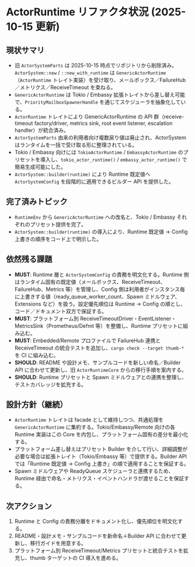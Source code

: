 # ActorRuntime リファクタ状況 (2025-10-15 更新)

## 現状サマリ
- 旧 `ActorSystemParts` は 2025-10-15 時点でリポジトリから削除済み。`ActorSystem::new` / `::new_with_runtime` は `GenericActorRuntime`（`ActorRuntime` トレイト実装）を受け取り、メールボックス／FailureHub／メトリクス／ReceiveTimeout を束ねる。
- `GenericActorRuntime` は Tokio / Embassy 拡張トレイトから差し替え可能で、`PriorityMailboxSpawnerHandle` を通じてスケジューラを抽象化している。
- `ActorRuntime` トレイトにより GenericActorRuntime の API 群（receive-timeout factory/driver, metrics sink, root event listener, escalation handler）が統合済み。
- `ActorSystemParts` 由来の利用者向け複数戻り値は廃止され、ActorSystem はランタイムを一括で受け取る形に整理されている。
- Tokio / Embassy 向けには `TokioActorRuntime` / `EmbassyActorRuntime` のプリセットを導入し、`tokio_actor_runtime()` / `embassy_actor_runtime()` で簡易生成可能にした。
- `ActorSystem::builder(runtime)` により Runtime 既定値へ `ActorSystemConfig` を段階的に適用できるビルダー API を提供した。

## 完了済みトピック
- `RuntimeEnv` から `GenericActorRuntime` への改名と、Tokio / Embassy それぞれのプリセット提供を完了。
- `ActorSystem::builder(runtime)` の導入により、Runtime 既定値 → Config 上書きの順序をコード上で明示した。

## 依然残る課題
- **MUST**: Runtime 層と `ActorSystemConfig` の責務を明文化する。Runtime 側はランタイム固有の既定値（メールボックス、ReceiveTimeout、FailureHub、Metrics 等）を管理し、Config 側は利用者がインスタンス毎に上書きする値（ready_queue_worker_count、Spawn ミドルウェア、Extensions など）を扱う。設定優先順位は Runtime → Config の順とし、コード／ドキュメント双方で保証する。
- **MUST**: プラットフォーム別 ReceiveTimeoutDriver・EventListener・MetricsSink（Prometheus/Defmt 等）を整備し、Runtime プリセットに組み込む。
- **MUST**: Embedded/Remote プロファイルで FailureHub 連携と ReceiveTimeout の統合テストを追加し、`cargo check --target thumb-*` を CI に組み込む。
- **SHOULD**: README や設計メモ、サンプルコードを新しい命名／Builder API に合わせて更新し、旧 `ActorRuntimeCore` からの移行手順を案内する。
- **SHOULD**: Runtime プリセットと Spawn ミドルウェアとの連携を整理し、テストカバレッジを拡充する。

## 設計方針（継続）
- `ActorRuntime` トレイトは facade として維持しつつ、共通処理を `GenericActorRuntime` に集約する。Tokio/Embassy/Remote 向けの各 Runtime 実装はこの Core を内包し、プラットフォーム固有の差分を最小化する。
- プラットフォーム差し替えはプリセット Builder を介して行い、詳細調整が必要な場合は拡張トレイト（Tokio/Embassy 等）で提供する。Builder API では「Runtime 既定値 → Config 上書き」の順で適用することを保証する。
- Spawn ミドルウェアや ReadyQueue スケジューラと連携するため、Runtime 経由で命名・メトリクス・イベントハンドラが渡せることを保証する。

## 次アクション
1. Runtime と Config の責務分離をドキュメント化し、優先順位を明文化する。
2. README・設計メモ・サンプルコードを新命名＋Builder API に合わせて更新し、移行ガイドを用意する。
3. プラットフォーム別 ReceiveTimeout/Metrics プリセットと統合テストを拡充し、thumb ターゲットの CI 導入を進める。
